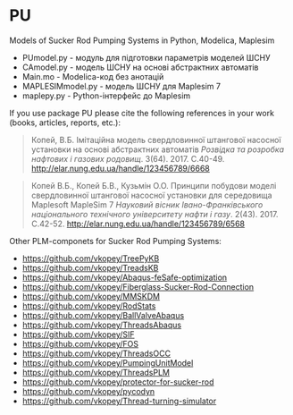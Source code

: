 # PU
Models of Sucker Rod Pumping Systems in Python, Modelica, Maplesim

* PUmodel.py - модуль для підготовки параметрів моделей ШСНУ
* CAmodel.py - модель ШСНУ на основі абстрактних автоматів
* Main.mo - Modelica-код без анотацій
* MAPLESIMmodel.py - модель ШСНУ для Maplesim 7
* maplepy.py - Python-інтерфейс до Maplesim

If you use package PU please cite the following references in your work (books, articles, reports, etc.):

> Копей, В.Б. Імітаційна модель свердловинної штангової насосної установки на основі абстрактних автоматів *Розвідка та розробка нафтових і газових родовищ*. 3(64). 2017. С.40-49. http://elar.nung.edu.ua/handle/123456789/6668

> Копей В.Б.,  Копей Б.В., Кузьмін О.О. Принципи побудови моделі свердловинної штангової насосної установки для середовища Maplesoft MapleSim 7 *Науковий вісник Івано-Франківського національного технічного університету нафти і газу*. 2(43). 2017. С.42-52. http://elar.nung.edu.ua/handle/123456789/6568

Other PLM-componets for Sucker Rod Pumping Systems:

* https://github.com/vkopey/TreePyKB
* https://github.com/vkopey/TreadsKB
* https://github.com/vkopey/Abaqus-feSafe-optimization
* https://github.com/vkopey/Fiberglass-Sucker-Rod-Connection
* https://github.com/vkopey/MMSKDM
* https://github.com/vkopey/RodStats
* https://github.com/vkopey/BallValveAbaqus
* https://github.com/vkopey/ThreadsAbaqus
* https://github.com/vkopey/SIF
* https://github.com/vkopey/FOS
* https://github.com/vkopey/ThreadsOCC
* https://github.com/vkopey/PumpingUnitModel
* https://github.com/vkopey/ThreadsPLM
* https://github.com/vkopey/protector-for-sucker-rod
* https://github.com/vkopey/pycodyn
* https://github.com/vkopey/Thread-turning-simulator
